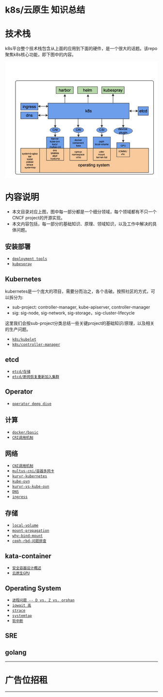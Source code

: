 # k8s/云原生 知识总结
	
# 技术栈

k8s平台整个技术栈包含从上面的应用到下面的硬件，是一个很大的话题。该repo聚焦k8s核心功能，即下图中的内容。

![k8s-stacks](pics/k8s-stacks.jpeg)

# 内容说明

- 本文目录对应上图，图中每一部分都是一个细分领域，每个领域都有不只一个CNCF project的开源实现。
- 本文内容包括，每一部分的基础知识、原理、领域知识，以及工作中解决的具体问题。

## 安装部署

- [`deployment tools`](cluster-lifecycle)
- [`kubespray`](cluster-lifecycle/kubespray)

## Kubernetes

kubernetes是一个庞大的项目，需要分而治之，各个击破。按照社区的方式，可以拆分为: <br>
- sub-project: controller-manager, kube-apiserver, controller-manager
- sig: sig-node, sig-network, sig-storage，sig-cluster-lifecycle

这里我们会按sub-project分类总结一些关键project的基础知识/原理，以及相关的生产问题。

- [`k8s/kubelet`](kubernetes/kubelet)
- [`k8s/controller-manager`](kubernetes/controller-manager)

## etcd
- [`etcd/存储`](etcd/storage)
- [`etcd/断网恢复重新加入集群`](etcd/rejoin)

## Operator
- [`operator deep dive`](operator.md)

## 计算
- [`docker/basic`](docker/basic)
- [`CRI调用机制`](ContainerRuntime.md)

## 网络
- [`CNI调用机制`](network/CNI.md)
- [`multus-cni/容器多网卡`](network/multiple-cni.md)
- [`kuryr-kubernetes`](network/kuryr.md)
- [`kube-ovn`](network/kube-ovn.md)
- [`kuryr-vs-kube-ovn`](network/cni-comparison.md)
- [`DNS`](network/DNS.md)
- [`ingress`](network/ingress.md)

## 存储
- [`local-volume`](storage/local-volume.md)
- [`mount-propagation`](storage/mount-propagation.md)
- [`why-bind-mount`](storage/bind-mount.md)
- [`ceph-rbd-问题排查`](storage/ceph-rbd.md)

## kata-container
- [`安全容器设计概述`](kata-container/ecr.md)
- [`云原生GPU`](kata-container/GPU.md)

## Operating System
- [`进程问题 -- D vs. Z vs. orphan`](operating-system/process.md)
- [`iowait 高`](operating-system/iowait.md)
- [`strace`](operating-system/strace.md)
- [`systemtap`](operating-system/systemtap.md)
- [`软中断`](operating-system/softirq.md)

## SRE

## golang

*********************************
# 广告位招租
*********************************